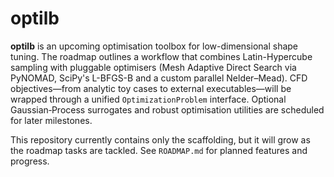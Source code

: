 # optilb

**optilb** is an upcoming optimisation toolbox for low-dimensional shape tuning.
The roadmap outlines a workflow that combines Latin-Hypercube sampling with
pluggable optimisers (Mesh Adaptive Direct Search via PyNOMAD, SciPy's
L-BFGS-B and a custom parallel Nelder–Mead).  CFD objectives—from analytic
toy cases to external executables—will be wrapped through a unified
`OptimizationProblem` interface.  Optional Gaussian‑Process surrogates and
robust optimisation utilities are scheduled for later milestones.

This repository currently contains only the scaffolding, but it will grow as the
roadmap tasks are tackled.  See `ROADMAP.md` for planned features and progress.
